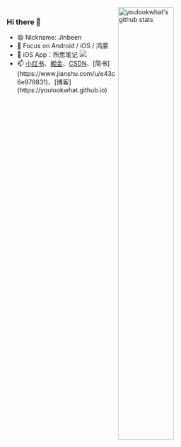 <!--
### Hi, I'm an Android developer 👋
-->

<!--
<img src="https://media.giphy.com/media/hvRJCLFzcasrR4ia7z/giphy.gif" width="25px">
[![App_Store](./Resource/Download_on_the_App_Store_135x40.svg)](https://apps.apple.com/cn/app/id1314212521)
-->
<!-- <img align="right" alt="youlookwhat's github stats" width="50%" src="https://github-readme-stats.vercel.app/api?username=youlookwhat&show_icons=true&theme=vue&hide_border=true">
 -->
<!-- HarmonyOS -->
<img align="right" alt="youlookwhat's github stats" width="50%" src="https://github-readme-stats.vercel.app/api?username=youlookwhat&count_private=true&show_icons=true&icon_color=52B985&text_color=718096&bg_color=00000000&hide_title=false&theme=vue&hide_border=true" />

### Hi there  👋
- 😄 Nickname: Jinbeen
- 🔭 Focus on Android / iOS / 鸿蒙
- 📱 iOS App：所思笔记 [![](https://img.shields.io/itunes/v/1668533045.svg?label=App%20Store&colorA=0576FF&colorB=0576FF)](https://apps.apple.com/cn/app/id1668533045)
- 📫 [小红书](https://www.xiaohongshu.com/user/profile/59ba28cf5e87e72d410d84c1)、[掘金](https://juejin.cn/user/201965867640862/posts)、[CSDN](https://blog.csdn.net/jingbin_)、[简书](https://www.jianshu.com/u/e43c6e979831)、[博客](https://youlookwhat.github.io)
